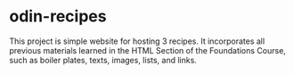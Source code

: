 # odin-recipes
This project is simple website for hosting 3 recipes. It incorporates all previous
materials learned in the HTML Section of the Foundations Course, such as boiler plates, texts, images, lists, and links.